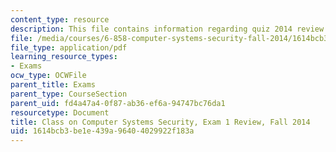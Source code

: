 ```yaml
---
content_type: resource
description: This file contains information regarding quiz 2014 review.
file: /media/courses/6-858-computer-systems-security-fall-2014/1614bcb3be1e439a96404029922f183a_MIT6_858F14_q14_1_review.pdf
file_type: application/pdf
learning_resource_types:
- Exams
ocw_type: OCWFile
parent_title: Exams
parent_type: CourseSection
parent_uid: fd4a47a4-0f87-ab36-ef6a-94747bc76da1
resourcetype: Document
title: Class on Computer Systems Security, Exam 1 Review, Fall 2014
uid: 1614bcb3-be1e-439a-9640-4029922f183a
---
```

